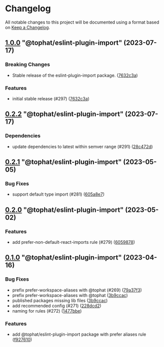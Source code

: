 # Changelog

All notable changes to this project will be documented using a format based on [Keep a Changelog](https://keepachangelog.com/en/1.0.0/).

<!-- MONODEPLOY:BELOW -->

## [1.0.0](https://github.com/tophat/eslint-config/compare/@tophat/eslint-plugin-import@0.2.2...@tophat/eslint-plugin-import@1.0.0) "@tophat/eslint-plugin-import" (2023-07-17)<a name="1.0.0"></a>

### Breaking Changes

* Stable release of the eslint-plugin-import package. ([7632c3a](https://github.com/tophat/eslint-config/commits/7632c3a))

### Features

* initial stable release (#297) ([7632c3a](https://github.com/tophat/eslint-config/commits/7632c3a))




## [0.2.2](https://github.com/tophat/eslint-config/compare/@tophat/eslint-plugin-import@0.2.1...@tophat/eslint-plugin-import@0.2.2) "@tophat/eslint-plugin-import" (2023-07-17)<a name="0.2.2"></a>

### Dependencies

* update dependencies to latest within semver range (#291) ([28c472d](https://github.com/tophat/eslint-config/commits/28c472d))




## [0.2.1](https://github.com/tophat/eslint-config/compare/@tophat/eslint-plugin-import@0.2.0...@tophat/eslint-plugin-import@0.2.1) "@tophat/eslint-plugin-import" (2023-05-05)<a name="0.2.1"></a>

### Bug Fixes

* support default type import (#281) ([605a8e7](https://github.com/tophat/eslint-config/commits/605a8e7))




## [0.2.0](https://github.com/tophat/eslint-config/compare/@tophat/eslint-plugin-import@0.1.0...@tophat/eslint-plugin-import@0.2.0) "@tophat/eslint-plugin-import" (2023-05-02)<a name="0.2.0"></a>

### Features

* add prefer-non-default-react-imports rule (#279) ([6059878](https://github.com/tophat/eslint-config/commits/6059878))




## [0.1.0](https://github.com/tophat/eslint-config/compare/@tophat/eslint-plugin-import@0.1.0-rc.0...@tophat/eslint-plugin-import@0.1.0) "@tophat/eslint-plugin-import" (2023-04-16)<a name="0.1.0"></a>

### Bug Fixes

* prefix prefer-workspace-aliases with @tophat (#269) ([79a37f3](https://github.com/tophat/eslint-config/commits/79a37f3))
* prefix prefer-workspace-aliases with @tophat ([3b9ccac](https://github.com/tophat/eslint-config/commits/3b9ccac))
* published packages missing lib files ([3b9ccac](https://github.com/tophat/eslint-config/commits/3b9ccac))
* add recommended config (#271) ([228dcd2](https://github.com/tophat/eslint-config/commits/228dcd2))
* naming for rules (#272) ([1477bbe](https://github.com/tophat/eslint-config/commits/1477bbe))

### Features

* add @tophat/eslint-plugin-import package with prefer aliases rule ([f927610](https://github.com/tophat/eslint-config/commits/f927610))



